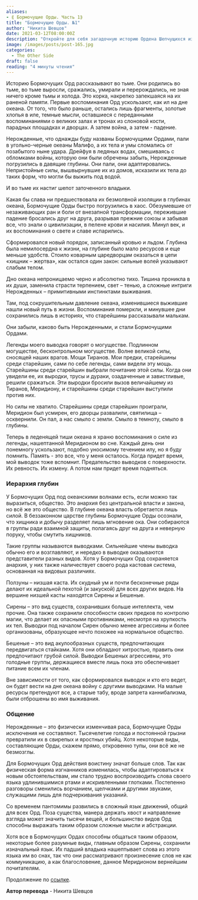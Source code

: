```yaml
---
aliases: 
- ⟪ Бормочущие Орды. Часть 1⟫
title: "Бормочущие Орды. №1"
author: "Никита Шевцов"
date: 2021-03-12T08:00:00Z
description: "Откройте для себя загадочную историю Ордена Шепчущихся из сеттинга «The Other Side». Их воспоминания — фрагменты утраченного прошлого, времени великих залов, тронов из слоновой кости и великих дворцов. Брошенные в угольно-черные океаны The Other Side, их тела и разум были разбиты забытым ударом войны, которую они обречены забыть. Тем не менее, они адаптировались и выжили, охваченные невыразимыми силами, которые позволяют им процветать под водой."
image: /images/posts/post-165.jpg
categories:
  - The Other Side
draft: false
reading: "4 минуты чтения"
---
```


Историю Бормочущих Орд рассказывают во тьме. Они родились во тьме, во тьме выросли, сражались, умирали и перерождались, не зная ничего кроме тьмы и холода. Это корка, накрепко запекшаяся на их раненой памяти. Первые воспоминания Орд ускользают, как ил на дне океана. От того, что было раньше, остались лишь фрагменты, золотые хлопья в иле, темные мысли, оставшиеся с переданными воспоминаниями о великих залах и тронах из слоновой кости, парадных площадках и дворцах. А затем война, а затем - падение.

Нерожденные, что однажды буду названы Бормочущими Ордами, пали в угольно-черные океаны Малифо, а их тела и умы сломались от позабытого ныне удара. Дрейфуя в ледяных водах, смешиваясь с обломками войны, которую они были обречены забыть, Нерожденные погрузились в давящие глубины. Они пали, они адаптировались. Непристойные силы, вышвырнувшие их из домов, исказили их тела до таких форм, что могли бы выжить под водой.

И во тьме их настиг шепот заточенного владыки.

Какая бы слава ни предшествовала их безмолвной изоляции в глубинах океана, Бормочущие Орды быстро погрузились в хаос. Обезумевшие от незаживающих ран и боли от внезапной трансформации, пережившие падение бросались друг на друга, разрывая прежние союзы и забывая все, что знали о цивилизации, в пелене крови и насилия. Минул век, и их воспоминания о свете и славе испарились.

Сформировался новый порядок, записанный кровью и льдом. Глубина была немилосердна к жизни, на глубине было мало ресурсов и еще меньше удобств. Стоило коварным царедворцам оказаться в цепи «хищник – жертва», как остался один закон: сильные волей указывают слабым телом.

Дно океана непроницаемо черно и абсолютно тихо. Тишина проникла в их души, заменила страсти терпением, свет – тенью, а сложные интриги Нерожденных – примитивными инстинктами выживания.

Там, под сокрушительным давление океана, изменившиеся выжившие нашли новый путь в жизни. Воспоминания померкли, и минувшее дни сохранились лишь в историях, что старейшины рассказывали малькам.

Они забыли, каково быть Нерожденными, и стали Бормочущими Ордами.

Легенды моего выводка говорят о могуществе. Подлинном могуществе, бесконтрольном могуществе. Волне великой силы, сносящей наших врагов. Мощи Тиранов. Мои предки, старейшины среди старейшин, сами по себе легенды, сами видели эту мощь. Старейшины среди старейшин выбрали почитание этой силы. Когда они увидели ее, их выродки, трусы и дураки, озадаченные и завистливые, решили сражаться. Эти выродки бросили вызов величайшему из Тиранов, Меридиону, и старейшины среди старейшин выступили против них.

Но силы не хватило. Старейшины среди старейшин проиграли, Меридион был усмирен, его дворцы развалили, святилища – осквернили. Он пал, а нас смыло с земли. Смыло в темноту, смыло в глубины.

Теперь в леденящей тиши океана я храню воспоминания о силе из легенды, нашептанной Меридионом во сне. Каждый день они понемногу ускользают, подобно уносимому течением илу, но я буду помнить. Память - это все, что у меня осталось. Когда придет время, мой выводок тоже вспомнит. Предательство выводков с поверхности. Их ревность. Их измену. А потом нам придет время подняться.

### Иерархия глубин

У Бормочущих Орд под океанскими волнами есть, если можно так выразиться, общество. Это анархия без центральной власти и закона, но всё же это общество. В глубине океана власть обретается лишь силой. В беззаконном царстве глубины Бормочущие Орды осознали, что хищника и добычу разделяет лишь мгновение ока. Они собираются в группы ради взаимной защиты, полагаясь друг на друга и неверную поруку, чтобы смутить хищников.

Такие группы называются выводками. Сильнейшие члены выводка обычно его и возглавляют, и нередко в выводке оказываются представители разных видов. Хотя у Бормочущих Орд сохраняется анархия, у них также наличествует своего рода кастовая система, основанная на видовых различиях.

Ползуны – низшая каста. Их скудный ум и почти бесконечные ряды делают их идеальной пехотой (и закуской) для всех других видов. На вершине низшей касты находятся Сирены и Бешеные.

Сирены – это вид существ, сохранивших больше интеллекта, чем прочие. Она также сохранили способности своих предков по контролю магии, что делает их опасными противниками, несмотря на хрупкость их тел. Выводки под началом Сирен обычно менее агрессивны и более организованы, образующее нечто похожее на нормальное общество.

Бешеные – это вид акулообразных существ, предпочитающих передвигаться стайками. Хотя они обладают хитростью, править они предпочитают грубой силой. Выводки Бешеных агрессивны, это голодные группы, держащиеся вместе лишь пока это обеспечивает питание всем их членам.

Вне зависимости от того, как сформировался выводок и кто его ведет, он будет вести на дне океана войну с другими выводками. На малые ресурсы претендуют все, а старые табу, вроде запрета каннибализма, были отброшены во имя выживания.

### Общение

Нерожденные – это физически изменчивая раса, Бормочущие Орды исключения не составляют. Тысячелетие голода и постоянной грызни превратили их в свирепых и яростных убийц. Хотя некоторые виды, составляющие Орды, скажем прямо, откровенно тупы, они всё же не безмозглы.

Для Бормочущих Орд действия воистину значат больше слов. Так как физическая форма изгнанников изменилась, чтобы адаптироваться к новым обстоятельствам, им стало трудно воспроизводить слова своего языка удлинившимися ртами и искривленными глотками. Постепенно разговоры сменились ворчанием, щелчками и другими звуками, служащими лишь для подчеркивания указаний.

Со временем пантомимы развились в сложный язык движений, общий для всех Орд. Поза существа, манера держать хвост и направление взгляда может значить тысячи вещей, и большинство видов Орд способны выражать таким образом сложные мысли и абстракции.

Хотя все в Бормочущих Ордах способны общаться таким образом, некоторые более разумные виды, главным образом Сирены, сохранили изначальный язык. Их падший владыка нашептывает слова из этого языка им во снах, так что они рассматривают произнесение слов не как коммуникацию, а как благословение, данное Меридионом вернейшим почитателям.


Продолжение по [ссылке](http://malifaux.vercel.app/posts/post-166).


**Автор перевода** - Никита Шевцов

